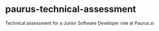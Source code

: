 # paurus-technical-assessment
Technical assessment for a Junior Software Developer role at Paurus.si
